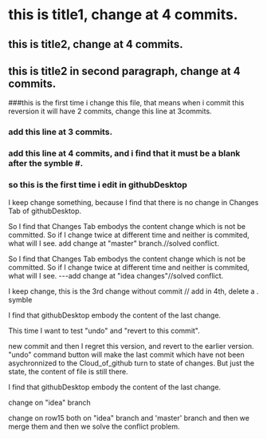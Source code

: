 # this is title1, change at 4 commits.
## this is title2, change at 4 commits.

## this is title2 in second paragraph, change at 4 commits.

###this is the first time i change this file, that means when i commit this reversion it will have 2 commits, change this line at 3commits.

### add this line at 3 commits.

### add this line at 4 commits, and i find that it must be a blank after the symble #.

### so this is the first time i edit in githubDesktop

I keep change something, because I find that there is no change in Changes Tab of githubDesktop.

So I find that Changes Tab embodys the content change which is not be committed. So if I change twice at different time and neither is commited, what will I see. add change at "master" branch.//solved conflict.

So I find that Changes Tab embodys the content change which is not be committed. So if I change twice at different time and neither is commited, what will I see. ---add change at "idea changes"//solved conflict.

I keep change, this is the 3rd change without commit // add in 4th, delete a . symble 

I find that githubDesktop embody the content of the last change.

This time I want to test "undo" and "revert to this commit".

new commit and then I regret this version, and revert to the earlier version.
"undo" command button will make the last commit which have not been asychronnized to the Cloud_of_github turn to state of changes. But just the state, the content of file is still there.


I find that githubDesktop embody the content of the last change.

change on "idea" branch

change on row15 both on "idea" branch and 'master' branch and then we merge them and then we solve the conflict problem.